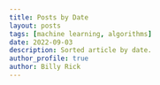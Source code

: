 ```yaml
---
title: Posts by Date
layout: posts
tags: [machine learning, algorithms]
date: 2022-09-03
description: Sorted article by date.
author_profile: true
author: Billy Rick
---
```

